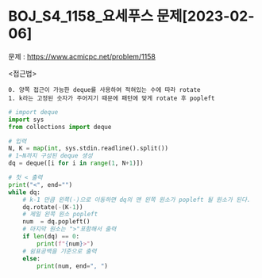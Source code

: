 # BOJ_S4_1158_요세푸스 문제[2023-02-06] </br>
문제 : https://www.acmicpc.net/problem/1158

<접근법>
```
0. 양쪽 접근이 가능한 deque를 사용하여 적혀있는 수에 따라 rotate
1. k라는 고정된 숫자가 주어지기 때문에 패턴에 맞게 rotate 후 popleft
```

```python
# import deque
import sys
from collections import deque

# 입력
N, K = map(int, sys.stdin.readline().split())
# 1~N까지 구성된 deque 생성
dq = deque([i for i in range(1, N+1)])

# 첫 < 출력
print("<", end="")
while dq:
    # k-1 만큼 왼쪽(-)으로 이동하면 dq의 맨 왼쪽 원소가 popleft 될 원소가 된다.
    dq.rotate(-(K-1))
    # 제일 왼쪽 원소 popleft
    num  = dq.popleft()
    # 마지막 원소는 ">"포함해서 출력
    if len(dq) == 0:
        print(f"{num}>")
    # 쉼표공백을 기준으로 출력
    else:
        print(num, end=", ")
```
